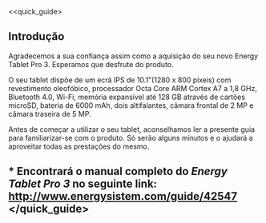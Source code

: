<<quick_guide>
## Introdução
Agradecemos a sua confiança assim como a aquisição do seu novo Energy Tablet Pro 3. Esperamos que desfrute do produto.

O seu tablet dispõe de um ecrã IPS de 10.1"(1280 x 800 píxeis) com revestimento oleofóbico, processador Octa Core ARM Cortex A7 a 1,8 GHz, Bluetooth 4.0, Wi-Fi, memória expansível até 128 GB através de cartões microSD, bateria de 6000 mAh, dois altifalantes, câmara frontal de 2 MP e câmara traseira de 5 MP.

Antes de começar a utilizar o seu tablet, aconselhamos ler a presente guia para familiarizar-se com o produto. Só serão alguns minutos e o ajudará a aproveitar todas as prestações do mesmo.

## <unique> * Encontrará o manual completo do *Energy Tablet Pro 3* no seguinte link: http://www.energysistem.com/guide/42547 </unique></quick_guide>
